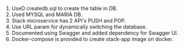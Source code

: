1. UseD createdb.sql to create the table in DB.
2. Used MYSQL and MARIA DB.
3. Stack microservice has 2 API's PUSH and POP.
4. Use URL param for dynamically switching the database.
5. Documented using Swagger and added dependency for Swagger UI.
6. Docker-compose is provided to create stack-app image on docker.
